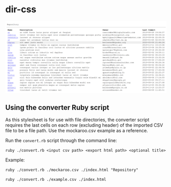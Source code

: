 # dir-css
![Screenshot of website table](https://raw.githubusercontent.com/mejszin/dir-css/master/screenshot.png)
## Using the converter Ruby script
As this stylesheet is for use with file directories, the converter script requires the last cells on each row (excluding header) of the imported CSV file to be a file path. Use the mockaroo.csv example as a reference.

Run the `convert.rb` script through the command line:
```
ruby ./convert.rb <input csv path> <export html path> <optional title>
```
Example:
```
ruby ./convert.rb ./mockaroo.csv ./index.html "Repository"
```
```
ruby ./convert.rb ./example.csv ./index.html
```
